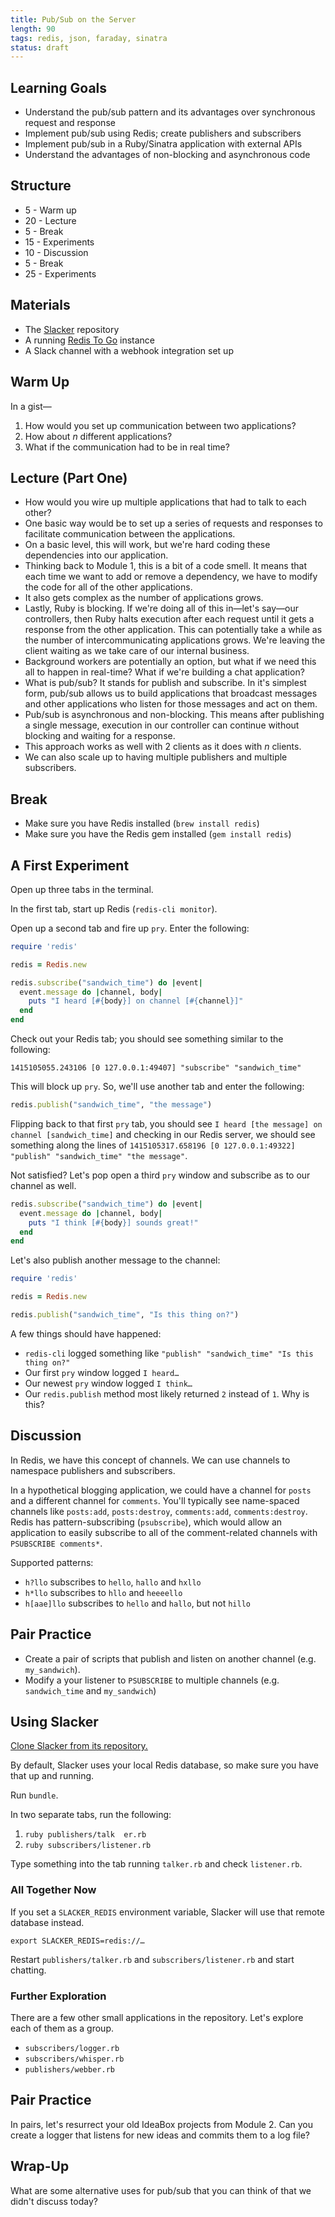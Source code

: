 ```yaml
---
title: Pub/Sub on the Server
length: 90
tags: redis, json, faraday, sinatra
status: draft
---
```


## Learning Goals

* Understand the pub/sub pattern and its advantages over synchronous request and response
* Implement pub/sub using Redis; create publishers and subscribers
* Implement pub/sub in a Ruby/Sinatra application with external APIs
* Understand the advantages of non-blocking and asynchronous code

## Structure

* 5 - Warm up
* 20 - Lecture
* 5 - Break
* 15 - Experiments
* 10 - Discussion
* 5 - Break
* 25 - Experiments

## Materials

* The [Slacker][slacker] repository
* A running [Redis To Go][redistogo] instance
* A Slack channel with a webhook integration set up

[slacker]: https://github.com/turingschool-examples/slacker
[redistogo]: http://redistogo.com

## Warm Up

In a gist—

1. How would you set up communication between two applications?
2. How about *n* different applications?
3. What if the communication had to be in real time?

## Lecture (Part One)

* How would you wire up multiple applications that had to talk to each other?
* One basic way would be to set up a series of requests and responses to facilitate communication between the applications.
* On a basic level, this will work, but we're hard coding these dependencies into our application.
* Thinking back to Module 1, this is a bit of a code smell. It means that each time we want to add or remove a dependency, we have to modify the code for all of the other applications.
* It also gets complex as the number of applications grows.
* Lastly, Ruby is blocking. If we're doing all of this in—let's say—our controllers, then Ruby halts execution after each request until it gets a response from the other application. This can potentially take a while as the number of intercommunicating applications grows. We're leaving the client waiting as we take care of our internal business.
* Background workers are potentially an option, but what if we need this all to happen in real-time? What if we're building a chat application?
* What is pub/sub? It stands for publish and subscribe. In it's simplest form, pub/sub allows us to build applications that broadcast messages and other applications who listen for those messages and act on them.
* Pub/sub is asynchronous and non-blocking. This means after publishing a single message, execution in our controller can continue without blocking and waiting for a response.
* This approach works as well with 2 clients as it does with *n* clients.
* We can also scale up to having multiple publishers and multiple subscribers.

## Break

* Make sure you have Redis installed (`brew install redis`)
* Make sure you have the Redis gem installed (`gem install redis`)

## A First Experiment

Open up three tabs in the terminal.

In the first tab, start up Redis (`redis-cli monitor`).

Open up a second tab and fire up `pry`. Enter the following:

```rb
require 'redis'

redis = Redis.new

redis.subscribe("sandwich_time") do |event|
  event.message do |channel, body|
    puts "I heard [#{body}] on channel [#{channel}]"
  end
end
```

Check out your Redis tab; you should see something similar to the following:

```
1415105055.243106 [0 127.0.0.1:49407] "subscribe" "sandwich_time"
```

This will block up `pry`. So, we'll use another tab and enter the following:

```rb
redis.publish("sandwich_time", "the message")
```

Flipping back to that first `pry` tab, you should see `I heard [the message] on channel [sandwich_time]` and checking in our Redis server, we should see something along the lines of `1415105317.658196 [0 127.0.0.1:49322] "publish" "sandwich_time" "the message"`.

Not satisfied? Let's pop open a third `pry` window and subscribe as to our channel as well.

```rb
redis.subscribe("sandwich_time") do |event|
  event.message do |channel, body|
    puts "I think [#{body}] sounds great!"
  end
end
```

Let's also publish another message to the channel:

```rb
require 'redis'

redis = Redis.new

redis.publish("sandwich_time", "Is this thing on?")
```

A few things should have happened:

* `redis-cli` logged something like `"publish" "sandwich_time" "Is this thing on?"`
* Our first `pry` window logged `I heard…`
* Our newest `pry` window logged `I think…`
* Our `redis.publish` method most likely returned `2` instead of `1`. Why is this?

## Discussion

In Redis, we have this concept of channels. We can use channels to namespace publishers and subscribers.

In a hypothetical blogging application, we could have a channel for `posts` and a different channel for `comments`. You'll typically see name-spaced channels like `posts:add`, `posts:destroy`, `comments:add`, `comments:destroy`. Redis has pattern-subscribing (`psubscribe`), which would allow an application to easily subscribe to all of the comment-related channels with `PSUBSCRIBE comments*`.

Supported patterns:

* `h?llo` subscribes to `hello`, `hallo` and `hxllo`
* `h*llo` subscribes to `hllo` and `heeeello`
* `h[aae]llo` subscribes to `hello` and `hallo`, but not `hillo`

## Pair Practice

* Create a pair of scripts that publish and listen on another channel (e.g. `my_sandwich`).
* Modify a your listener to `PSUBSCRIBE` to multiple channels (e.g. `sandwich_time` and `my_sandwich`)

## Using Slacker

[Clone Slacker from its repository.][slacker]

By default, Slacker uses your local Redis database, so make sure you have that up and running.

Run `bundle`.

In two separate tabs, run the following:

1. `ruby publishers/talk  er.rb`
2. `ruby subscribers/listener.rb`

Type something into the tab running `talker.rb` and check `listener.rb`.

### All Together Now

If you set a `SLACKER_REDIS` environment variable, Slacker will use that remote database instead.

```shell
export SLACKER_REDIS=redis://…
```

Restart `publishers/talker.rb` and `subscribers/listener.rb` and start chatting.

### Further Exploration

There are a few other small applications in the repository. Let's explore each of them as a group.

* `subscribers/logger.rb`
* `subscribers/whisper.rb`
* `publishers/webber.rb`

## Pair Practice

In pairs, let's resurrect your old IdeaBox projects from Module 2. Can you create a logger that listens for new ideas and commits them to a log file?

## Wrap-Up

What are some alternative uses for pub/sub that you can think of that we didn't discuss today?
